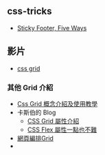 

## css-tricks
- [Sticky Footer, Five Ways](https://css-tricks.com/couple-takes-sticky-footer/)

## 影片
- [css grid](https://www.youtube.com/watch?v=lI81W0A-GU)

### 其他 Grid 介紹
- [Css Grid 概念介紹及使用教學](https://ballaediworkshop.blogspot.com/2019/10/css-grid-introduction-and-tutorial.html)
- 卡斯伯的 Blog
  - [CSS Grid 屬性介紹](https://www.casper.tw/css/2017/03/22/css-grid-layout/)
  - [CSS Flex 屬性一點也不難](https://www.casper.tw/css/2017/07/21/css-flex/)
- [網頁編排Grid](https://ithelp.ithome.com.tw/articles/10279569)
- 
